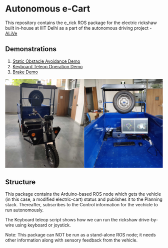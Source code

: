 # Autonomous e-Cart

This repository contains the e_rick ROS package for the electric rickshaw built in-house at IIIT Delhi as a part of the autonomous driving project - [ALiVe](https://sites.google.com/iiitd.ac.in/iiitd-alive/home)

## Demonstrations
1. [Static Obstacle Avoidance Demo](https://drive.google.com/file/d/17ly8vjDxwKD6AAUSbPGurJAICTVWojyS/view?usp=sharing)
2. [Keyboard Teleop Operation Demo](https://drive.google.com/file/d/1okGMuzUyRnWGpcceMH9ix6SWWPQ29vHw/view?usp=sharing)
3. [Brake Demo](https://drive.google.com/file/d/1x5sxo3HWZK250eq7wjvr5276ZveoLLC3/view?usp=sharing)


![rick](resources/rick.png)

## Structure
This package contains the Arduino-based ROS node which gets the vehicle (in this case, a modified electric-cart) status and publishes it to the Planning stack. Thereafter, subscribes to the Control information for the vechicle to run autonomously.

The Keyboard teleop script shows how we can run the rickshaw drive-by-wire using keyboard or joystick.

Note: This package can NOT be run as a stand-alone ROS node; it needs other information along with sensory feedback from the vehicle.
